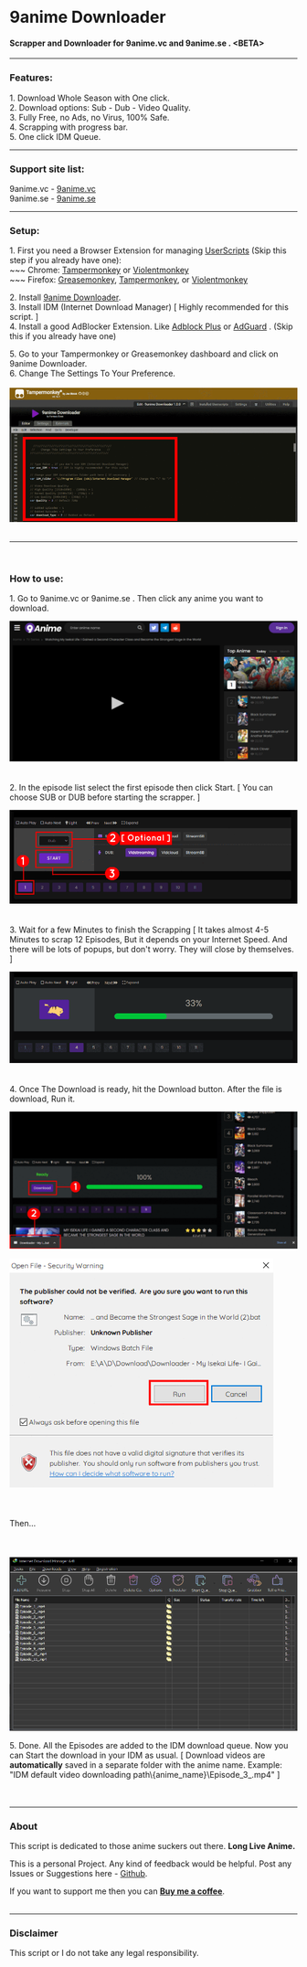 &nbsp;  

9anime Downloader
=================

#### Scrapper and Downloader for 9anime.vc and 9anime.se . \<BETA\>

* * *

### Features:

1\. Download Whole Season with One click.  
2\. Download options: Sub - Dub - Video Quality.  
3\. Fully Free, no Ads, no Virus, 100% Safe.  
4\. Scrapping with progress bar.  
5\. One click IDM Queue.  

* * *

### Support site list:

9anime.vc - [9anime.vc](https://9anime.vc)  
9anime.se - [9anime.se](https://9anime.se)

* * *

### Setup:

1\. First you need a Browser Extension for managing [UserScripts](https://en.wikipedia.org/wiki/Userscript) (Skip this step if you already have one):   
\~\~\~ Chrome: [Tampermonkey](https://chrome.google.com/webstore/detail/tampermonkey/dhdgffkkebhmkfjojejmpbldmpobfkfo) or [Violentmonkey](https://chrome.google.com/webstore/detail/violent-monkey/jinjaccalgkegednnccohejagnlnfdag)  
\~\~\~ Firefox: [Greasemonkey](https://addons.mozilla.org/en-US/firefox/addon/greasemonkey/), [Tampermonkey](https://addons.mozilla.org/en-US/firefox/addon/tampermonkey/), or [Violentmonkey](https://addons.mozilla.org/en-US/firefox/addon/violentmonkey/)  

2\. Install [9anime Downloader](https://greasyfork.org/en/scripts/451209-9anime-downloader)\.  
3\. Install IDM (Internet Download Manager) \[ Highly recommended for this script. \]  
4\. Install a good AdBlocker Extension. Like [Adblock Plus](https://chrome.google.com/webstore/detail/adblock-plus-free-ad-bloc/cfhdojbkjhnklbpkdaibdccddilifddb) or [AdGuard](https://chrome.google.com/webstore/detail/adguard-adblocker/bgnkhhnnamicmpeenaelnjfhikgbkllg) . (Skip this if you already have one)  

5\. Go to your Tampermonkey or Greasemonkey dashboard and click on 9anime Downloader.  
6\. Change The Settings To Your Preference.  
&nbsp;  
![9anime Downloader Settings](https://raw.githubusercontent.com/Fantasy-Boss/9anime-Downloader/main/images/setup-1.png)  
&nbsp;

* * *

&nbsp;  
### How to use:

1\. Go to 9anime.vc or 9anime.se . Then click any anime you want to download.  

![9anime Downloader](https://raw.githubusercontent.com/Fantasy-Boss/9anime-Downloader/main/images/how-to-use-1.png)  
&nbsp;  
&nbsp;  
2\. In the episode list select the first episode then click Start. \[ You can choose SUB or DUB before starting the scrapper. \]  

![9anime Downloader](https://raw.githubusercontent.com/Fantasy-Boss/9anime-Downloader/main/images/how-to-use-2.png)  
&nbsp;  
&nbsp;  
3\. Wait for a few Minutes to finish the Scrapping \[ It takes almost 4-5 Minutes to scrap 12 Episodes, But it depends on your Internet Speed. And there will be lots of popups, but don't worry. They will close by themselves\. \]  

![9anime Downloader](https://raw.githubusercontent.com/Fantasy-Boss/9anime-Downloader/main/images/how-to-use-3.png)  
&nbsp;  
&nbsp;  
4\. Once The Download is ready, hit the Download button. After the file is download, Run it.  

![9anime Downloader](https://raw.githubusercontent.com/Fantasy-Boss/9anime-Downloader/main/images/how-to-use-4.png)  

![9anime Downloader](https://raw.githubusercontent.com/Fantasy-Boss/9anime-Downloader/main/images/how-to-use-5.png)  
&nbsp;  
&nbsp;  
&nbsp;  
Then\.\.\.  
&nbsp;  
&nbsp;  
&nbsp;  
![9anime Downloader](https://raw.githubusercontent.com/Fantasy-Boss/9anime-Downloader/main/images/how-to-use-6.png)  

5\. Done. All the Episodes are added to the IDM download queue. Now you can Start the download in your IDM as usual. \[ Download videos are **automatically** saved in a separate folder with the anime name. Example: \"IDM default video downloading path\\{anime\_name}\\Episode\_3\_.mp4\" \]  
&nbsp;  
&nbsp;

* * *

### About

This script is dedicated to those anime suckers out there. **Long Live Anime.**  

This is a personal Project. Any kind of feedback would be helpful. Post any Issues or Suggestions here - [Github](https://github.com/Fantasy-Boss/9anime-Downloader/issues/new).  

If you want to support me then you can **[Buy me a coffee](https://www.buymeacoffee.com/FantasyBoss)**.  
&nbsp;  

* * *

### Disclaimer

This script or I do not take any legal responsibility.  
&nbsp;  
&nbsp;  
&nbsp;  
&nbsp;